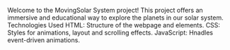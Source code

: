 Welcome to the MovingSolar System project! This project offers an immersive and educational way to explore the planets in our solar system. 
Technologies Used
HTML: Structure of the webpage and elements.
CSS: Styles for animations, layout and scrolling effects.
JavaScript: Hnadles event-driven animations.
